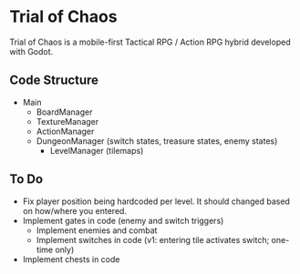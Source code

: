 # Trial of Chaos

Trial of Chaos is a mobile-first Tactical RPG / Action RPG hybrid developed with Godot.

## Code Structure

- Main
	- BoardManager
	- TextureManager
	- ActionManager
	- DungeonManager (switch states, treasure states, enemy states)
		- LevelManager (tilemaps)

## To Do

- Fix player position being hardcoded per level. It should changed based on how/where you entered.
- Implement gates in code (enemy and switch triggers)
	- Implement enemies and combat
	- Implement switches in code (v1: entering tile activates switch; one-time only)
- Implement chests in code
